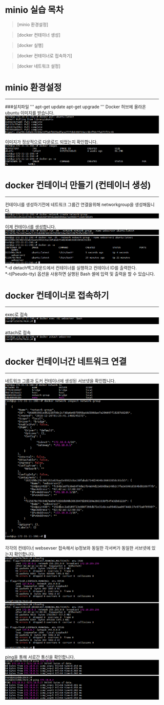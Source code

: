 # minio 실습 목차

>[minio 환경설정]

>[docker 컨테이너 생성]

>[docker 실행]

>[docker 컨테이너로 접속하기]

>[docker 네트워크 설정]


# minio 환경설정
-----
###설치파일
'''
apt-get update
apt-get upgrade
'''
Docker 허브에 올라온 ubuntu 이미지를 받습니다.
![](https://github.com/haneal/DockerRepo/blob/master/img/1_docker_pull_ubuntu_latest.png)

이미지가 정상적으로 다운로드 되었는지 확인합니다.
![](https://github.com/haneal/DockerRepo/blob/master/img/2_docker_pull_ubuntu_latest.png)



# docker 컨테이너 만들기 (컨테이너 생성)
-----
컨테이너를 생성하기전에 네트워크 그룹간 연결을위해 networkgroup을 생성해둡니다.
![](https://github.com/haneal/DockerRepo/blob/master/img/3_1network%20create%20netowrk-group.png)

이제 컨테이너를 생성합니다. 
![](https://github.com/haneal/DockerRepo/blob/master/img/4.docker%20%EC%BB%A8%ED%85%8C%EC%9D%B4%EB%84%88%EC%83%9D%EC%84%B1.png)
![](https://github.com/haneal/DockerRepo/blob/master/img/9.run_server_2%EC%83%9D%EC%84%B1.png)
  *-d detach백그라운드에서 컨테이너를 실행하고 컨테이너 ID를 출력한다.<br>
  *-t(Pseudo-tty) 옵션을 사용하면 실행된 Bash 셸에 입력 및 출력을 할 수 있습니다.

# docker 컨테이너로 접속하기
-----
exec로 접속
![](https://github.com/haneal/DockerRepo/blob/master/img/6.docker_exec.png)

attach로 접속
![](https://github.com/haneal/DockerRepo/blob/master/img/7.attach.png)

# docker 컨테이너간 네트워크 연결
-----
네트워크 그룹과 도커 컨테이너에 생성된 서브넷을 확인합니다.
![](https://github.com/haneal/DockerRepo/blob/master/img/3.2.docker-ls.png)
![](https://github.com/haneal/DockerRepo/blob/master/img/3_3_network%20create%20netowrk-group.png)

각각의 컨테이너 websevser 접속해서 ip정보와 동일한 각서버가 동일한 서브넷에 있는지 확인합니다.
![](https://github.com/haneal/DockerRepo/blob/master/img/8.network_ifconfig_1.png)
![](https://github.com/haneal/DockerRepo/blob/master/img/11.network_ifconfig.png)

ping을 통해 서로간 통신을 확인합니다.
![](https://github.com/haneal/DockerRepo/blob/master/img/13.network_ping_2.png)
![](https://github.com/haneal/DockerRepo/blob/master/img/12.network_ping.png)

